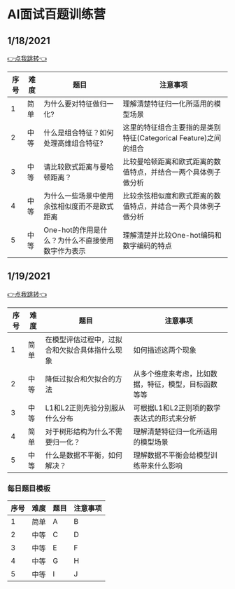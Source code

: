 # AI面试百题训练营

## 1/18/2021
[👉点我跳转👈](zh-cn/notes/ML_notes/118.md)

|序号| 难度 | 题目 | 注意事项 |
|---|---|---|---|
| 1 | 简单 |  为什么要对特征做归一化?| 理解清楚特征归一化所适用的模型场景 |
| 2 | 中等 |  什么是组合特征？如何处理高维组合特征?| 这里的特征组合主要指的是类别特征(Categorical Feature)之间的组合 |
| 3 | 中等 |  请比较欧式距离与曼哈顿距离？|  比较曼哈顿距离和欧式距离的数值特点，并结合一两个具体例子做分析 |
| 4 | 中等 |  为什么一些场景中使用余弦相似度而不是欧式距离  | 比较余弦相似度和欧式距离的数值特点，并结合一两个具体例子做分析 |
| 5 | 中等 |  One-hot的作用是什么？为什么不直接使用数字作为表示 |    理解清楚并比较One-hot编码和数字编码的特点 |

## 1/19/2021
[👉点我跳转👈](zh-cn/notes/ML_notes/119.md)

|序号| 难度 | 题目 | 注意事项 |
|---| --- | --- | --- |
| 1 | 简单 |  在模型评估过程中，过拟合和欠拟合具体指什么现象 | 如何描述这两个现象 |
| 2 | 中等 |  降低过拟合和欠拟合的方法 | 从多个维度来考虑，比如数据，特征，模型，目标函数等等 |
| 3 | 中等 |  L1和L2正则先验分别服从什么分布 | 可根据L1和L2正则项的数学表达式的形式来分析 |
| 4 | 简单 |  对于树形结构为什么不需要归一化？ | 理解清楚特征归一化所适用的模型场景 |
| 5 | 中等 |  什么是数据不平衡，如何解决？ | 理解数据不平衡会给模型训练带来什么影响 |


### 每日题目模板

|序号| 难度 | 题目 | 注意事项 |
|---| --- | --- | --- |
| 1 | 简单 |  A | B |
| 2 | 中等 |  C | D |
| 3 | 中等 |  E | F |
| 4 | 中等 |  G | H |
| 5 | 中等 |  I | J |
